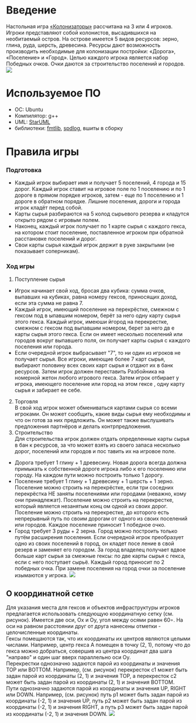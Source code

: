 # Введение
Настольная игра [«Колонизаторы»][wiki] рассчитана на 3 или 4 игроков.   
Игроки представляют собой колонистов, высадившихся на необитаемый остров. На острове
имеется 5 видов ресурсов: зерно, глина, руда, шерсть, древесина. Ресурсы дают возможность
производить необходимые для колонизации постройки: «Дорога», «Поселение» и «Город». Целью
каждого игрока является набор Победных очков. Очки даются за строительство поселений и городов. 
![][catan cover]

# Используемое ПО
- ОС: Ubuntu
- Компилятор: g++
- UML: [StarUML](http://staruml.io/)
- библиотеки: [fmtlib](https://github.com/fmtlib/fmt), [spdlog](https://github.com/gabime/spdlog), вшиты в сборку

# Правила игры
### Подготовка
- Каждый игрок выбирает имя и получает 5 поселений, 4 города и 15 дорог. Каждый игрок
ставит на игровое поле по 1 поселению и по 1 дороге в прямом порядке игроков, затем -
еще по 1 поселению и 1 дороге в обратном порядке. Лишние поселения, дороги и города игрок
кладёт перед собой.
- Карты сырья разбираются на 5 колод сырьевого резерва и кладутся открыто рядом с игровым
полем.
- Наконец, каждый игрок получает по 1 карте сырья с каждого гекса, на котором стоит поселение, 
поставленное игроком при обратной расстановке поселений и дорог.
- Свои карты сырья каждый игрок держит в руке закрытыми (не показывает соперникам).
### Ход игры
1. Поступление сырья
- Игрок начинает свой ход, бросая два кубика: сумма очков, выпавших на кубиках, равна
номеру гексов, приносящих доход, если эта сумма не равна 7.
- Каждый игрок, имеющий поселение на перекрёстке, смежном с гексом под в ыпавшим
номером, берёт за него одну карту сырья этого гекса. Каждый игрок, имеюши йгород на
перекрестке, смежном с гексом под выпавшим номером, берет за него дв е карты сырья этого
гекса. Если он имеет несколько поселений или городов вокруг выпавшего поля, он получает
карты сырья с каждого поселения или города.   
- Если очередной игрок выбрасывает "7", то ни один из игроков не получает сырья. 
Все игроки, имеющие более 7 карт сырья, выбирают половину всех своих карт сырья и
отдают их в банк ресурсов. Затем игрок должен переставить Разбойника на номерной жетон любого игрового гекса. 
Затем игрок отбирает у игрока, имеющего поселение или город на этом гексе , одну карту
сырья и забирает ее себе. 
2. Торговля  
В свой ход игрок может обмениваться картами сырья со всеми игроками. Он может сообщить,
какие виды сырья ему необходимы и что он готов за них предложить. Он может также
выслушивать предложения партнёров и делать контрпредложения. 
3. Строительство    
Для строительства игрок должен отдать определенные карты сырья в бан к ресурсов, за что
может взять из своего запаса несколько дорог, поселений или городов и пос тавить их на игровое поле.
- Дорога требует 1 глину + 1 древесину.
Новая дорога всегда должна примыкать к собственной дороге игрока либо к его поселению
или городу. На каждом пути можно построить только 1 дорогу.
- Поселение требует 1 глину + 1 древесину + 1 шерсть + 1 зерно.
Поселение можно строить на перекрёстке, если три соседних перекрёстка НЕ заняты
поселениями или городами (неважно, кому они принадлежат).
Поселение можно строить на перекрестке, который является незанятым конц ом одной из своих дорог.
Поселение можно строить на перекрестке, до которого есть непрерывный путь по своим
дорогам от одного из своих поселений или городов. Каждое поселение приносит 1 победное очко.
- Город требует 3 руды + 2 зерна.
Город можно построить только путём расширения поселения. 
Если очередной игрок преобразует одно из своих поселений в город, он кладет посе ление в
свой резерв и заменяет его городом.
За город владелец получает вдвое больше карт сырья за смежные гексы: по две карты сырья с
гекса, если с него поступает сырьё.
Каждый город приносит по 2 победных очка. При замене поселения на город очки за
поселение изымаются у игрока. 
![][engine logic]

## О координатной сетке
Для указания места для гексов и объектов инфраструктуры игроков предлагается использовать
следующую координатную сетку (см. рисунок). Имеется две оси, Ох и Oy, угол между осями равен
60∘. На оси на равном расстоянии друг от друга нанесены отметки - целочисленные координаты.      
Гексы помещаются так, что их координаты их центров являются целыми числами. Например, центр
гекса А помещен в точку (2, 1), потому что до гекса можно добраться, совершив из центра координат
два шага "направо" и один шаг вверх параллельно оси Оy.        
Перекрестки однозначно задаются парой из координаты и значения TOP или BOTTOM. Например,
(см. рисунок) перекресток c1 может быть задан парой из координаты (2, 1) и значения TOP, а
перекресток c2 может быть задан парой из координаты (2, 1) и значения BOTTOM.      
Пути однозначно задаются парой из координаты и значения UP, RIGHT или DOWN. Например, (см.
рисунок) путь p1 может быть задан парой из координаты (-2, 1) и значения UP, путь p2 может быть
задан парой из координаты (-2, 1) и значения RIGHT, а путь p3 может быть задан парой из
координаты (-2, 1) и значения DOWN. 
![][field picture]


[wiki]: https://ru.wikipedia.org/wiki/%D0%9A%D0%BE%D0%BB%D0%BE%D0%BD%D0%B8%D0%B7%D0%B0%D1%82%D0%BE%D1%80%D1%8B_(%D0%BD%D0%B0%D1%81%D1%82%D0%BE%D0%BB%D1%8C%D0%BD%D0%B0%D1%8F_%D0%B8%D0%B3%D1%80%D0%B0)
[field picture]: https://user-images.githubusercontent.com/21970927/27924249-49b70070-6289-11e7-83ed-ecf28fc66aa8.png
[mvc]: https://user-images.githubusercontent.com/21970927/27924248-49b4e420-6289-11e7-9326-26a75ae43205.png
[catan cover]: https://user-images.githubusercontent.com/21970927/27924250-49b7809a-6289-11e7-8ca1-9b5ed11c9f8e.png
[engine logic]: https://user-images.githubusercontent.com/21970927/27924251-49b94448-6289-11e7-986c-3f8f60974d9e.png
